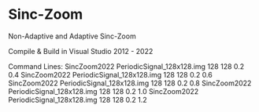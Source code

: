 # Sinc-Zoom
Non-Adaptive and Adaptive Sinc-Zoom

Compile & Build in Visual Studio 2012 - 2022

Command Lines:
SincZoom2022 PeriodicSignal_128x128.img 128 128 0.2 0.4
SincZoom2022 PeriodicSignal_128x128.img 128 128 0.2 0.6
SincZoom2022 PeriodicSignal_128x128.img 128 128 0.2 0.8
SincZoom2022 PeriodicSignal_128x128.img 128 128 0.2 1.0
SincZoom2022 PeriodicSignal_128x128.img 128 128 0.2 1.2
